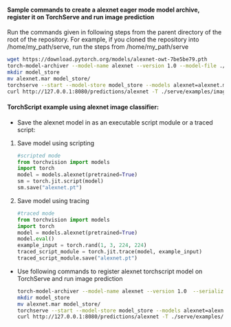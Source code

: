 #### Sample commands to create a alexnet eager mode model archive, register it on TorchServe and run image prediction

Run the commands given in following steps from the parent directory of the root of the repository. For example, if you cloned the repository into /home/my_path/serve, run the steps from /home/my_path/serve

```bash
wget https://download.pytorch.org/models/alexnet-owt-7be5be79.pth
torch-model-archiver --model-name alexnet --version 1.0 --model-file ./serve/examples/image_classifier/alexnet/model.py --serialized-file alexnet-owt-7be5be79.pth --handler image_classifier --extra-files ./serve/examples/image_classifier/index_to_name.json
mkdir model_store
mv alexnet.mar model_store/
torchserve --start --model-store model_store --models alexnet=alexnet.mar --disable-token-auth  --enable-model-api
curl http://127.0.0.1:8080/predictions/alexnet -T ./serve/examples/image_classifier/kitten.jpg
```

#### TorchScript example using alexnet image classifier:

* Save the alexnet model in as an executable script module or a traced script:

1. Save model using scripting
   ```python
   #scripted mode
   from torchvision import models
   import torch
   model = models.alexnet(pretrained=True)
   sm = torch.jit.script(model)
   sm.save("alexnet.pt")
   ```

2. Save model using tracing
   ```python
   #traced mode
   from torchvision import models
   import torch
   model = models.alexnet(pretrained=True)
   model.eval()
   example_input = torch.rand(1, 3, 224, 224)
   traced_script_module = torch.jit.trace(model, example_input)
   traced_script_module.save("alexnet.pt")
   ```

* Use following commands to register alexnet torchscript model on TorchServe and run image prediction

    ```bash
    torch-model-archiver --model-name alexnet --version 1.0  --serialized-file alexnet.pt --extra-files ./serve/examples/image_classifier/index_to_name.json --handler image_classifier
    mkdir model_store
    mv alexnet.mar model_store/
    torchserve --start --model-store model_store --models alexnet=alexnet.mar --disable-token-auth  --enable-model-api
    curl http://127.0.0.1:8080/predictions/alexnet -T ./serve/examples/image_classifier/kitten.jpg
    ```
